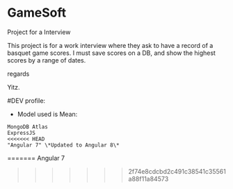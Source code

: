 # GameSoft
Project for a Interview


This project is for a work interview where they ask to have a record of a basquet game scores.
I must save scores on a DB, and show the highest scores by a range of dates.




regards 

Yitz.

#DEV profile:

- Model used is Mean:
```
MongoDB Atlas
ExpressJS
<<<<<<< HEAD
"Angular 7" \*Updated to Angular 8\*
```
=======
Angular 7
>>>>>>> 2f74e8cdcbd2c491c38541c35561a88f11a84573
